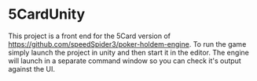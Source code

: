 # 5CardUnity

This project is a front end for the 5Card version of https://github.com/speedSpider3/poker-holdem-engine. To run the game simply launch the project in unity and then start it in the editor. The engine will launch in a separate command window so you can check it's output against the UI.
